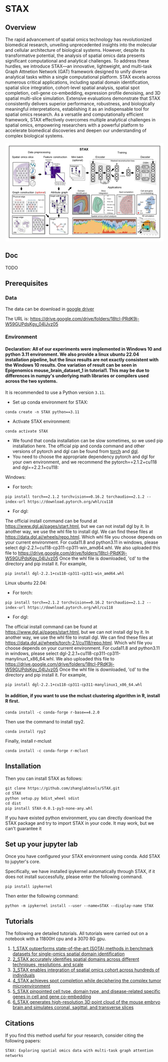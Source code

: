# STAX

## Overview

The rapid advancement of spatial omics technology has revolutionized biomedical research, unveiling unprecedented 
insights into the molecular and cellular architecture of biological systems. However, despite its transformative 
potential, the analysis of spatial omics data presents significant computational and analytical challenges. To address 
these hurdles, we introduce STAX—an innovative, lightweight, and multi-task Graph Attnetion Network (GAT) framework 
designed to unify diverse analytical tasks within a single computational platform. STAX excels across numerous critical 
applications, including spatial domain identification, spatial slice integration, cohort-level spatial analysis, spatial 
spot completion, cell-gene co-embedding, expression profile denoising, and 3D spatial multi-slice simulation. Extensive 
evaluations demonstrate that STAX consistently delivers superior performance, robustness, and biologically meaningful 
interpretations, establishing it as an indispensable tool for spatial omics research. As a versatile and computationally 
efficient framework, STAX effectively overcomes multiple analytical challenges in spatial omics, empowering researchers 
with a powerful platform to accelerate biomedical discoveries and deepen our understanding of complex biological systems. 

![](./Figure_main.jpg)

## Doc

TODO

## Prerequisites

### Data

The data can be download in [google driver](https://drive.google.com/drive/folders/18tcl-PRdK9j-W59GUPdsKgy_04IJvz05)

The URL is: https://drive.google.com/drive/folders/18tcl-PRdK9j-W59GUPdsKgy_04IJvz05

### Environment

#### Declaration: All of our experiments were implemented in Windows 10 and python 3.11 environment. We also provide a linux ubuntu 22.04 installation pipeline, but the linux results are not exactly consistent with the Windows 10 results. One variation of result can be seen in Epigenomics mouse_brain_dataset_1 in tutorial1. This may be due to differences in numpy's underlying math libraries or compilers used across the two systems.

It is recommended to use a Python version  `3.11`.

* Set up conda environment for STAX:

```
conda create -n STAX python==3.11
```

* Activate STAX environment:

```
conda activate STAX
```

* We found that conda installation can be slow sometimes, so we used pip installation here. The official pip and conda command and other versions of pytorch and dgl can be found from
[torch](https://pytorch.org/) and [dgl](https://www.dgl.ai/pages/start.html).
* You need to choose the appropriate dependency pytorch and dgl for your own environment, and we recommend the 
  pytorch==2.1.2+cu118 and dgl==2.2.1+cu118:

Windows:

* For torch:
```
pip install torch==2.1.2 torchvision==0.16.2 torchaudio==2.1.2 --index-url https://download.pytorch.org/whl/cu118
```
* For dgl:

The official install command can be found at https://www.dgl.ai/pages/start.html, but we can not install dgl by it.
In another way, we use the whl file to install dgl. We can find these files at https://data.dgl.ai/wheels/repo.html.
Which whl file you choose depends on your current environment. For cuda11.8 and python3.11 in windows, please select 
dgl-2.2.1+cu118-cp311-cp311-win_amd64.whl. We also uploaded this file to 
https://drive.google.com/drive/folders/18tcl-PRdK9j-W59GUPdsKgy_04IJvz05
Once the whl file is downloaded, 'cd' to the directory and pip install it. For example, 
```
pip install dgl-2.2.1+cu118-cp311-cp311-win_amd64.whl
```

Linux ubuntu 22.04:

* For torch:
```
pip install torch==2.1.2 torchvision==0.16.2 torchaudio==2.1.2 --index-url https://download.pytorch.org/whl/cu118
```
* For dgl:

The official install command can be found at https://www.dgl.ai/pages/start.html, but we can not install dgl by it.
In another way, we use the whl file to install dgl. We can find these files at https://data.dgl.ai/wheels/torch-2.1/cu118/repo.html.
Which whl file you choose depends on your current environment. For cuda11.8 and python3.11 in windows, please select 
dgl-2.2.1+cu118-cp311-cp311-manylinux1_x86_64.whl. We also uploaded this file to 
https://drive.google.com/drive/folders/18tcl-PRdK9j-W59GUPdsKgy_04IJvz05
Once the whl file is downloaded, 'cd' to the directory and pip install it. For example, 
```
pip install dgl-2.2.1+cu118-cp311-cp311-manylinux1_x86_64.whl
```

#### In addition, if you want to use the mclust clustering algorithm in R, install R first. 
```
conda install -c conda-forge r-base==4.2.0
```
Then use the command to install rpy2.
```
conda install rpy2 
```
Finally, install r-mclust
```
conda install -c conda-forge r-mclust
```

## Installation

Then you can install STAX as follows:

```
git clone https://github.com/zhanglabtools/STAX.git
cd STAX
python setup.py bdist_wheel sdist
cd dist
pip install STAX-0.0.1-py3-none-any.whl
```

If you have existed python environment, you can directly download the STAX package and try to import STAX in your code.
It may work, but we can't guarantee it

## Set up your jupyter lab

Once you have configured your STAX environment using conda. Add STAX to jupyter's core. 

Specifically, we have installed ipykernel automatically through STAX, if it does not install successfully, 
please enter the following command.
```
pip install ipykernel
```
Then enter the following command:
```
python -m ipykernel install --user --name=STAX --display-name STAX
```

## Tutorials

The following are detailed tutorials. All tutorials were carried out on a notebook with a 11800H cpu and a 3070 8G gpu.

1. [1_STAX outperforms state-of-the-art (SOTA) methods in benchmark datasets for single-omics spatial domain identification](./Github_Tutorials/1_STAX_single_slice.ipynb)
2. [2_STAX accurately identifies spatial domains across different techniques, resolutions, and scale](./Github_Tutorials/2_STAX_multi_slice.ipynb)
3. [3_STAX enables integration of spatial omics cohort across hundreds of individuals](./Github_Tutorials/3_STAX_cohort.ipynb)
4. [4_STAX achieves spot completion while deciphering the complex tumor microenvironment](./Github_Tutorials/4_STAX_spot_completion.ipynb)
5. [5_STAX pinpointed cell type, domain type, and disease-related specific genes in cell and gene co-embedding](./Github_Tutorials/5_STAX_cell_gene_coembedding.ipynb)
6. [6_STAX generates high-resolution 3D point cloud of the mouse embryo brain and simulates coronal, sagittal, and transverse slices](./Github_Tutorials/6_STAX_generate_high_resolution_3D_point_cloud.ipynb)

## Citations
If you find this method useful for your research, consider citing the following papers:
```
STAX: Exploring spatial omics data with multi-task graph attention networks
```